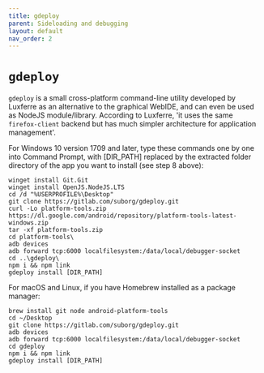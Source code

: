 ```yaml
---
title: gdeploy
parent: Sideloading and debugging
layout: default
nav_order: 2
---
```

# `gdeploy`
`gdeploy` is a small cross-platform command-line utility developed by Luxferre as an alternative to the graphical WebIDE, and can even be used as NodeJS module/library. According to Luxferre, 'it uses the same `firefox-client` backend but has much simpler architecture for application management'.

For Windows 10 version 1709 and later, type these commands one by one into Command Prompt, with [DIR_PATH] replaced by the extracted folder directory of the app you want to install (see step 8 above):

```
winget install Git.Git
winget install OpenJS.NodeJS.LTS
cd /d "%USERPROFILE%\Desktop"
git clone https://gitlab.com/suborg/gdeploy.git
curl -Lo platform-tools.zip https://dl.google.com/android/repository/platform-tools-latest-windows.zip
tar -xf platform-tools.zip
cd platform-tools\
adb devices
adb forward tcp:6000 localfilesystem:/data/local/debugger-socket
cd ..\gdeploy\
npm i && npm link
gdeploy install [DIR_PATH]
```

For macOS and Linux, if you have Homebrew installed as a package manager:

```
brew install git node android-platform-tools
cd ~/Desktop
git clone https://gitlab.com/suborg/gdeploy.git
adb devices
adb forward tcp:6000 localfilesystem:/data/local/debugger-socket
cd gdeploy
npm i && npm link
gdeploy install [DIR_PATH]
```
